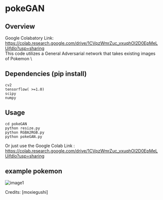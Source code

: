# pokeGAN

## Overview
Google Colabatory Link: https://colab.research.google.com/drive/1CVpzWmrZuc_vxuqhOI2D0EpMeLUifdlo?usp=sharing \
This code utilizes a General Adversarial network that takes existing images of Pokemon \

## Dependencies (pip install) 
```
cv2
tensorflow( >=1.0)
scipy
numpy
```
## Usage
```
cd pokeGAN
python resize.py
python RGBA2RGB.py
python pokeGAN.py
```
Or just use the Google Colab Link : https://colab.research.google.com/drive/1CVpzWmrZuc_vxuqhOI2D0EpMeLUifdlo?usp=sharing

## example pokemon
![image1](https://github.com/moxiegushi/pokeGAN/raw/master/images/Notes_1500532347861.jpeg)



Credits: [moxiegushi]
